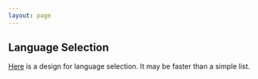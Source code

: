 ```yaml
---
layout: page
---
```


## Language Selection

[Here][post0] is a design for language selection. It may be faster than a simple list.


[post0]: 2017/02/26/Language-Select-Force-Cluster

